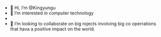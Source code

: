 - 👋 Hi, I’m @Kingyungu
- 👀 I’m interested in computer technology
- 
- 💞️ I’m looking to collaborate on big rojects involving big co operrations that hava a positive impact on the world.



<!---
Kingyungu/Kingyungu is a ✨ special ✨ repository because its `README.md` (this file) appears on your GitHub profile.
You can click the Preview link to take a look at your changes.
--->
